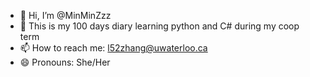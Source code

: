 - 👋 Hi, I’m @MinMinZzz
- 💞️ This is my 100 days diary learning python and C# during my coop term
- 📫 How to reach me: l52zhang@uwaterloo.ca
- 😄 Pronouns: She/Her

<!---
MinMinZzz/MinMinZzz is a ✨ special ✨ repository because its `README.md` (this file) appears on your GitHub profile.
You can click the Preview link to take a look at your changes.
--->
